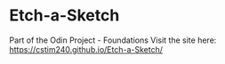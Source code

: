 # Etch-a-Sketch

Part of the Odin Project - Foundations 
Visit the site here: https://cstim240.github.io/Etch-a-Sketch/
